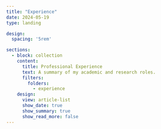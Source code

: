 ```yaml
---
title: "Experience"
date: 2024-05-19
type: landing

design:
  spacing: '5rem'

sections:
  - block: collection
    content:
      title: Professional Experience
      text: A summary of my academic and research roles.
      filters:
        folders:
          - experience
    design:
      view: article-list
      show_date: true
      show_summary: true
      show_read_more: false
---
```

